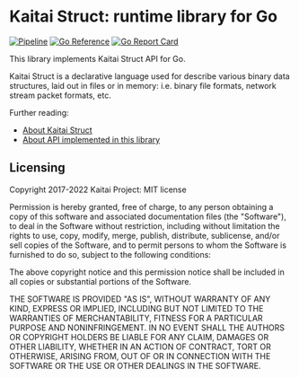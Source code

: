 # Kaitai Struct: runtime library for Go

[![Pipeline](https://github.com/kaitai-io/kaitai_struct_go_runtime/workflows/Go/badge.svg)](https://github.com/kaitai-io/kaitai_struct_go_runtime/actions)
[![Go Reference](https://pkg.go.dev/badge/github.com/kaitai-io/kaitai_struct_go_runtime/kaitai.svg)](https://pkg.go.dev/github.com/kaitai-io/kaitai_struct_go_runtime/kaitai)
[![Go Report Card](https://goreportcard.com/badge/github.com/kaitai-io/kaitai_struct_go_runtime)](https://goreportcard.com/report/github.com/kaitai-io/kaitai_struct_go_runtime)

This library implements Kaitai Struct API for Go.

Kaitai Struct is a declarative language used for describe various binary
data structures, laid out in files or in memory: i.e. binary file
formats, network stream packet formats, etc.

Further reading:

* [About Kaitai Struct](http://kaitai.io/)
* [About API implemented in this library](http://doc.kaitai.io/stream_api.html)

## Licensing

Copyright 2017-2022 Kaitai Project: MIT license

Permission is hereby granted, free of charge, to any person obtaining
a copy of this software and associated documentation files (the
"Software"), to deal in the Software without restriction, including
without limitation the rights to use, copy, modify, merge, publish,
distribute, sublicense, and/or sell copies of the Software, and to
permit persons to whom the Software is furnished to do so, subject to
the following conditions:

The above copyright notice and this permission notice shall be
included in all copies or substantial portions of the Software.

THE SOFTWARE IS PROVIDED "AS IS", WITHOUT WARRANTY OF ANY KIND,
EXPRESS OR IMPLIED, INCLUDING BUT NOT LIMITED TO THE WARRANTIES OF
MERCHANTABILITY, FITNESS FOR A PARTICULAR PURPOSE AND
NONINFRINGEMENT. IN NO EVENT SHALL THE AUTHORS OR COPYRIGHT HOLDERS BE
LIABLE FOR ANY CLAIM, DAMAGES OR OTHER LIABILITY, WHETHER IN AN ACTION
OF CONTRACT, TORT OR OTHERWISE, ARISING FROM, OUT OF OR IN CONNECTION
WITH THE SOFTWARE OR THE USE OR OTHER DEALINGS IN THE SOFTWARE.
